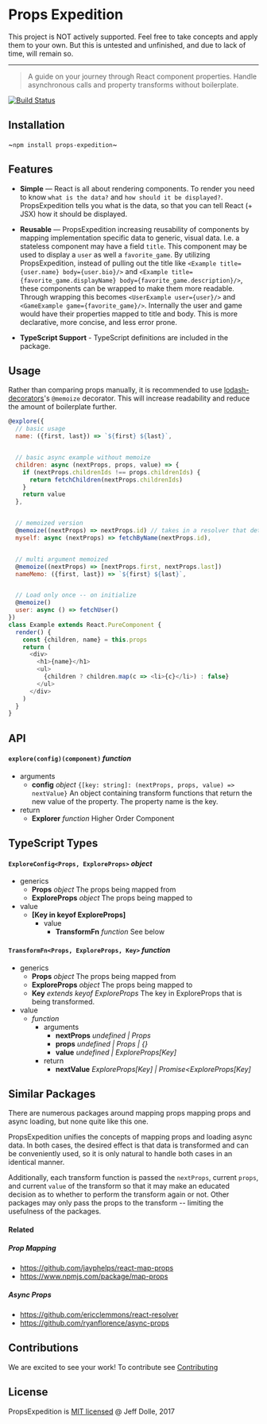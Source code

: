 Props Expedition
================

<aside class="warning">
  This project is NOT actively supported. Feel free to take concepts and apply them to your own. But this is untested and unfinished, and due to lack of time, will remain so.
</aside>

-----------

> A guide on your journey through React component properties. Handle asynchronous calls and property transforms without boilerplate.

[![Build Status](https://travis-ci.com/jdolle/props-expedition.svg?token=bKaa5YFrd5hatqpSxpPA&branch=master)](https://travis-ci.com/jdolle/props-expedition)

## Installation

~`npm install props-expedition`~

## Features

- **Simple** — React is all about rendering components. To render you need to know `what is the data?` and `how should it be displayed?`. PropsExpedition tells you what is the data, so that you can tell React (+ JSX) how it should be displayed.

- **Reusable** — PropsExpedition increasing reusability of components by mapping implementation specific data to generic, visual data. I.e. a stateless component may have a field `title`. This component may be used to display a `user` as well a `favorite_game`. By utilizing PropsExpedition, instead of pulling out the title like `<Example title={user.name} body={user.bio}/>` and `<Example title={favorite_game.displayName} body={favorite_game.description}/>`, these components can be wrapped to make them more readable. Through wrapping this becomes `<UserExample user={user}/>` and `<GameExample game={favorite_game}/>`. Internally the user and game would have their properties mapped to title and body. This is more declarative, more concise, and less error prone.

- **TypeScript Support** - TypeScript definitions are included in the package.

## Usage

Rather than comparing props manually, it is recommended to use [lodash-decorators](https://github.com/steelsojka/lodash-decorators)'s `@memoize` decorator. This will increase readability and reduce the amount of boilerplate further.

```js
@explore({
  // basic usage
  name: ({first, last}) => `${first} ${last}`,


  // basic async example without memoize
  children: async (nextProps, props, value) => {
    if (nextProps.childrenIds !== props.childrenIds) {
      return fetchChildren(nextProps.childrenIds)
    }
    return value
  },


  // memoized version
  @memoize((nextProps) => nextProps.id) // takes in a resolver that determines the key
  myself: async (nextProps) => fetchByName(nextProps.id),


  // multi argument memoized
  @memoize((nextProps) => [nextProps.first, nextProps.last])
  nameMemo: ({first, last}) => `${first} ${last}`,


  // Load only once -- on initialize
  @memoize()
  user: async () => fetchUser()
})
class Example extends React.PureComponent {
  render() {
    const {children, name} = this.props
    return (
      <div>
        <h1>{name}</h1>
        <ul>
          {children ? children.map(c => <li>{c}</li>) : false}
        </ul>
      </div>
    )
  }
}
```

## API

#### `explore(config)(component)` *function*
  - arguments
    - **config** *object* `{[key: string]: (nextProps, props, value) => nextValue}` An object containing transform functions that return the new value of the property. The property name is the key.
  - return
    - **Explorer** *function* Higher Order Component

## TypeScript Types

#### `ExploreConfig<Props, ExploreProps>` *object*
  - generics
    - **Props** *object* The props being mapped from
    - **ExploreProps** *object* The props being mapped to
  - value
    - **[Key in keyof ExploreProps]**
      - value
        - **TransformFn** *function* See below

#### `TransformFn<Props, ExploreProps, Key>` *function*
  - generics
    - **Props** *object* The props being mapped from
    - **ExploreProps** *object* The props being mapped to
    - **Key** *extends keyof ExploreProps* The key in ExploreProps that is being transformed.
  - value
    - *function*
      - arguments
        - **nextProps** *undefined | Props*
        - **props** *undefined | Props | {}*
        - **value** *undefined | ExploreProps[Key]*
      - return
        - **nextValue** *ExploreProps[Key] | Promise<ExploreProps[Key]*

## Similar Packages

There are numerous packages around mapping props mapping props and async loading, but none quite like this one.

PropsExpedition unifies the concepts of mapping props and loading async data. In both cases, the desired effect is that data is transformed and can be conveniently used, so it is only natural to handle both cases in an identical manner.

Additionally, each transform function is passed the `nextProps`, current `props`, and current `value` of the transform so that it may make an educated decision as to whether to perform the transform again or not. Other packages may only pass the props to the transform -- limiting the usefulness of the packages.

#### Related

##### Prop Mapping
- https://github.com/jayphelps/react-map-props
- https://www.npmjs.com/package/map-props

##### Async Props
- https://github.com/ericclemmons/react-resolver
- https://github.com/ryanflorence/async-props

## Contributions

We are excited to see your work! To contribute see [Contributing](./.github/CONTRIBUTING.md)

## License

PropsExpedition is [MIT licensed](./LICENSE.md) @ Jeff Dolle, 2017
